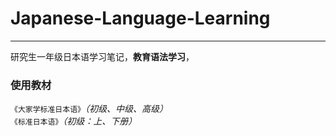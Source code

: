 ﻿# Japanese-Language-Learning                        
--------------------------------------                                      
研究生一年级日本语学习笔记，**教育语法学习**，                            
### 使用教材 ###                         
`《大家学标准日本语》`*（初级、中级、高级）*                                
`《标准日本语》`*（初级：上、下册）*                           
